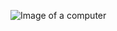 
![Image of a computer](https://upload.wikimedia.org/wikipedia/commons/thumb/d/d7/Desktop_computer_clipart_-_Yellow_theme.svg/1200px-Desktop_computer_clipart_-_Yellow_theme.svg.png)
